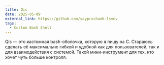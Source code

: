 ```yaml
---
title: Qis
date: 2025-05-09
external_link: https://github.com/sayprachanh-lsvnv
tags:
  - Custom Bash Shell
---
```


Qis — это кастомная bash-оболочка, которую я пишу на C.
Стараюсь сделать её максимально гибкой и удобной как для пользователей,
так и для взаимодействия с системой.
Такой мини-инструмент для тех, кто хочет чуть больше контроля.

<!--more-->
